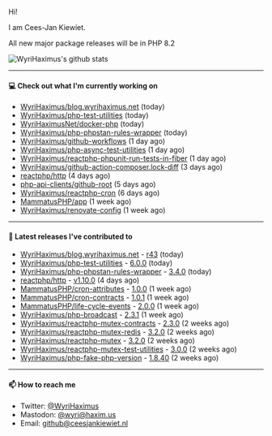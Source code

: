 Hi!

I am Cees-Jan Kiewiet.

All new major package releases will be in PHP 8.2

![WyriHaximus's github stats](https://github-readme-stats.vercel.app/api?username=WyriHaximus&show_icons=true)

---

#### 💻 Check out what I'm currently working on

- [WyriHaximus/blog.wyrihaximus.net](https://github.com/WyriHaximus/blog.wyrihaximus.net) (today)
- [WyriHaximus/php-test-utilities](https://github.com/WyriHaximus/php-test-utilities) (today)
- [WyriHaximusNet/docker-php](https://github.com/WyriHaximusNet/docker-php) (today)
- [WyriHaximus/php-phpstan-rules-wrapper](https://github.com/WyriHaximus/php-phpstan-rules-wrapper) (today)
- [WyriHaximus/github-workflows](https://github.com/WyriHaximus/github-workflows) (1 day ago)
- [WyriHaximus/php-async-test-utilities](https://github.com/WyriHaximus/php-async-test-utilities) (1 day ago)
- [WyriHaximus/reactphp-phpunit-run-tests-in-fiber](https://github.com/WyriHaximus/reactphp-phpunit-run-tests-in-fiber) (1 day ago)
- [WyriHaximus/github-action-composer.lock-diff](https://github.com/WyriHaximus/github-action-composer.lock-diff) (3 days ago)
- [reactphp/http](https://github.com/reactphp/http) (4 days ago)
- [php-api-clients/github-root](https://github.com/php-api-clients/github-root) (5 days ago)
- [WyriHaximus/reactphp-cron](https://github.com/WyriHaximus/reactphp-cron) (6 days ago)
- [MammatusPHP/app](https://github.com/MammatusPHP/app) (1 week ago)
- [WyriHaximus/renovate-config](https://github.com/WyriHaximus/renovate-config) (1 week ago)

---

#### 🔭 Latest releases I've contributed to

- [WyriHaximus/blog.wyrihaximus.net](https://github.com/WyriHaximus/blog.wyrihaximus.net) - [r43](https://github.com/WyriHaximus/blog.wyrihaximus.net/releases/tag/r43) (today)
- [WyriHaximus/php-test-utilities](https://github.com/WyriHaximus/php-test-utilities) - [6.0.0](https://github.com/WyriHaximus/php-test-utilities/releases/tag/6.0.0) (today)
- [WyriHaximus/php-phpstan-rules-wrapper](https://github.com/WyriHaximus/php-phpstan-rules-wrapper) - [3.4.0](https://github.com/WyriHaximus/php-phpstan-rules-wrapper/releases/tag/3.4.0) (today)
- [reactphp/http](https://github.com/reactphp/http) - [v1.10.0](https://github.com/reactphp/http/releases/tag/v1.10.0) (4 days ago)
- [MammatusPHP/cron-attributes](https://github.com/MammatusPHP/cron-attributes) - [1.0.0](https://github.com/MammatusPHP/cron-attributes/releases/tag/1.0.0) (1 week ago)
- [MammatusPHP/cron-contracts](https://github.com/MammatusPHP/cron-contracts) - [1.0.1](https://github.com/MammatusPHP/cron-contracts/releases/tag/1.0.1) (1 week ago)
- [MammatusPHP/life-cycle-events](https://github.com/MammatusPHP/life-cycle-events) - [2.0.0](https://github.com/MammatusPHP/life-cycle-events/releases/tag/2.0.0) (1 week ago)
- [WyriHaximus/php-broadcast](https://github.com/WyriHaximus/php-broadcast) - [2.3.1](https://github.com/WyriHaximus/php-broadcast/releases/tag/2.3.1) (1 week ago)
- [WyriHaximus/reactphp-mutex-contracts](https://github.com/WyriHaximus/reactphp-mutex-contracts) - [2.3.0](https://github.com/WyriHaximus/reactphp-mutex-contracts/releases/tag/2.3.0) (2 weeks ago)
- [WyriHaximus/reactphp-mutex-redis](https://github.com/WyriHaximus/reactphp-mutex-redis) - [3.2.0](https://github.com/WyriHaximus/reactphp-mutex-redis/releases/tag/3.2.0) (2 weeks ago)
- [WyriHaximus/reactphp-mutex](https://github.com/WyriHaximus/reactphp-mutex) - [3.2.0](https://github.com/WyriHaximus/reactphp-mutex/releases/tag/3.2.0) (2 weeks ago)
- [WyriHaximus/reactphp-mutex-test-utilities](https://github.com/WyriHaximus/reactphp-mutex-test-utilities) - [3.0.0](https://github.com/WyriHaximus/reactphp-mutex-test-utilities/releases/tag/3.0.0) (2 weeks ago)
- [WyriHaximus/php-fake-php-version](https://github.com/WyriHaximus/php-fake-php-version) - [1.8.40](https://github.com/WyriHaximus/php-fake-php-version/releases/tag/1.8.40) (2 weeks ago)

---

#### 📫 How to reach me

- Twitter: [@WyriHaximus](https://twitter.com/WyriHaximus)
- Mastodon: [@wyri@haxim.us](https://toot-toot.wyrihaxim.us/@wyri)
- Email: [github@ceesjankiewiet.nl](mailto:github@ceesjankiewiet.nl)
